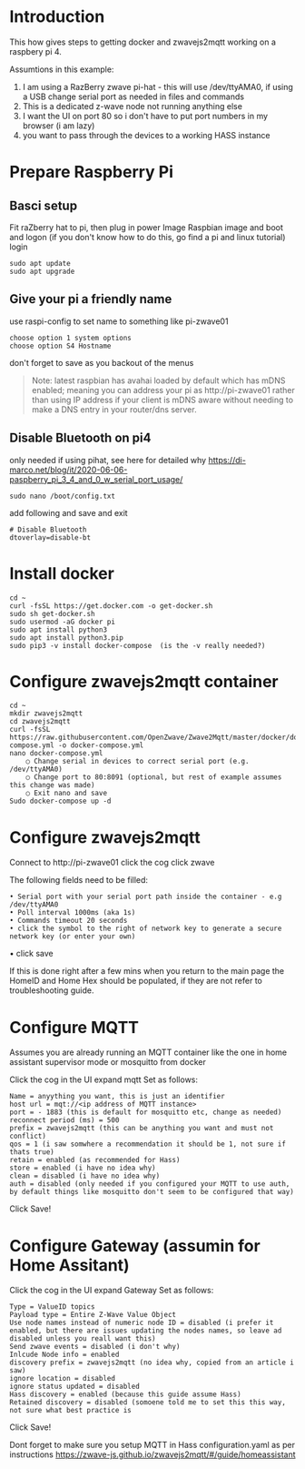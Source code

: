 # Introduction
This how gives steps to getting docker and zwavejs2mqtt working on a raspbery pi 4.

Assumtions in this example:
1. I am using a RazBerry zwave pi-hat - this will use /dev/ttyAMA0, if using a USB change serial port as needed in files and commands
2. This is a dedicated z-wave node not running anything else
3. I want the UI on port 80 so i don't have to put port numbers in my browser (i am lazy)
4. you want to pass through the devices to a working HASS instance

# Prepare Raspberry Pi
## Basci setup
Fit raZberry hat to pi, then plug in power
Image Raspbian image and boot and logon (if you don't know how to do this, go find a pi and linux tutorial)
login

	sudo apt update
	sudo apt upgrade

## Give your pi a friendly name
use raspi-config to set name to something like pi-zwave01

 	choose option 1 system options
 	choose option S4 Hostname
don't forget to save as you backout of the menus
> Note: latest raspbian has avahai loaded by default which has mDNS enabled; meaning you can address your pi as http://pi-zwave01 rather than using IP address if your client is mDNS aware without needing to make a DNS entry in your router/dns server.  

## Disable Bluetooth on pi4
 only needed if using pihat, see here for detailed why https://di-marco.net/blog/it/2020-06-06-paspberry_pi_3_4_and_0_w_serial_port_usage/
 
 	sudo nano /boot/config.txt
 
 add following and save and exit
 
	# Disable Bluetooth
	dtoverlay=disable-bt
	
# Install docker
	cd ~
 	curl -fsSL https://get.docker.com -o get-docker.sh
 	sudo sh get-docker.sh
 	sudo usermod -aG docker pi
 	sudo apt install python3 
 	sudo apt install python3.pip
 	sudo pip3 -v install docker-compose  (is the -v really needed?)

# Configure zwavejs2mqtt container

	cd ~
 	mkdir zwavejs2mqtt
	cd zwavejs2mqtt
	curl -fsSL https://raw.githubusercontent.com/OpenZwave/Zwave2Mqtt/master/docker/docker-compose.yml -o docker-compose.yml
	nano docker-compose.yml
		○ Change serial in devices to correct serial port (e.g. /dev/ttyAMA0)
		○ Change port to 80:8091 (optional, but rest of example assumes this change was made)
		○ Exit nano and save
	Sudo docker-compose up -d
	
# Configure zwavejs2mqtt
Connect to http://pi-zwave01
click the cog 
click zwave

The following fields need to be filled:

	• Serial port with your serial port path inside the container - e.g /dev/ttyAMA0
	• Poll interval 1000ms (aka 1s)
	• Commands timeout 20 seconds
	• click the symbol to the right of network key to generate a secure network key (or enter your own)
  • click save

If this is done right after a few mins when you return to the main page the HomeID and Home Hex should be populated, if they are not refer to troubleshooting guide.

# Configure MQTT
Assumes you are already running an MQTT container like the one in home assistant supervisor mode or mosquitto from docker

Click the cog in the UI
expand mqtt
Set as follows:

	Name = anyything you want, this is just an identifier
	host url = mqt://<ip address of MQTT instance>
	port = - 1883 (this is default for mosquitto etc, change as needed)
	reconnect period (ms) = 500
	prefix = zwavejs2mqtt (this can be anything you want and must not conflict)
	qos = 1 (i saw somwhere a recommendation it should be 1, not sure if thats true)
	retain = enabled (as recommended for Hass)
	store = enabled (i have no idea why)
	clean = disabled (i have no idea why)
	auth = disabled (only needed if you configured your MQTT to use auth, by default things like mosquitto don't seem to be configured that way)
Click Save!

# Configure Gateway (assumin for Home Assitant)
Click the cog in the UI
expand Gateway
Set as follows:

	Type = ValueID topics
	Payload type = Entire Z-Wave Value Object
	Use node names instead of numeric node ID = disabled (i prefer it enabled, but there are issues updating the nodes names, so leave ad disabled unless you reall want this)
	Send zwave events = disabled (i don't why)
	Inlcude Node info = enabled
	discovery prefix = zwavejs2mqtt (no idea why, copied from an article i saw)
	ignore location = disabled
	ignore status updated = disabled 
	Hass discovery = enabled (because this guide assume Hass)
	Retained discovery = disabled (somoene told me to set this this way, not sure what best practice is
Click Save!

Dont forget to make sure you setup MQTT in Hass configuration.yaml as per instructions https://zwave-js.github.io/zwavejs2mqtt/#/guide/homeassistant
